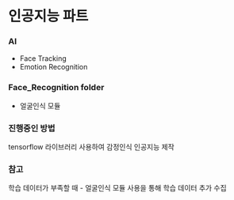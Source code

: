 # 인공지능 파트

### AI
  - Face Tracking
  - Emotion Recognition
  
### Face_Recognition folder
  - 얼굴인식 모듈
  
### 진행중인 방법
  tensorflow 라이브러리 사용하여 감정인식 인공지능 제작
 
### 참고
  학습 데이터가 부족할 때
    - 얼굴인식 모듈 사용을 통해 학습 데이터 추가 수집
